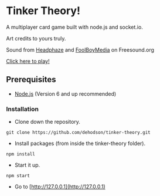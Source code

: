# Tinker Theory!
A multiplayer card game built with node.js and socket.io.

Art credits to yours truly.

Sound from [Headphaze](https://www.freesound.org/people/Headphaze/sounds/277033/) and [FoolBoyMedia](https://www.freesound.org/people/FoolBoyMedia/sounds/352667/) on Freesound.org

[Click here to play!](http://tinkertheory.ddns.net/)

## Prerequisites
* [Node.js](https://nodejs.org/en/) (Version 6 and up recommended)

### Installation

* Clone down the repository.
```
git clone https://github.com/dehodson/tinker-theory.git
```

* Install packages (from inside the tinker-theory folder).
```
npm install
```

* Start it up.
```
npm start
```

* Go to [http://127.0.0.1](http://127.0.0.1)
